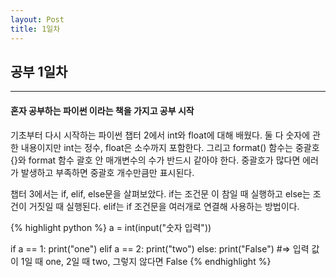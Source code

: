 ```yaml
---
layout: Post
title: 1일차
---
```

## 공부 1일차
****
#### 혼자 공부하는 파이썬 이라는 책을 가지고 공부 시작

기초부터 다시 시작하는 파이썬
챕터 2에서 int와 float에 대해 배웠다.
둘 다 숫자에 관한 내용이지만 int는 정수, float은 소수까지 포함한다.
그리고 format() 함수는 중괄호{}와
format 함수 괄호 안 매개변수의 수가 반드시 같아야 한다.
중괄호가 많다면 에러가 발생하고 부족하면 중괄호 개수만큼만 표시된다.

챕터 3에서는 if, elif, else문을 살펴보았다.
if는 조건문 이 참일 때 실행하고 else는 조건이 거짓일 때 실행된다.
elif는 if 조건문을 여러개로 연결해 사용하는 방법이다.

{% highlight python %}
a = int(input("숫자 입력"))

if a == 1:
    print("one")
elif a == 2:
    print("two")
else:
    print("False")
#=> 입력 값이 1일 때 one, 2일 때 two, 그렇지 않다면 False
{% endhighlight %}
